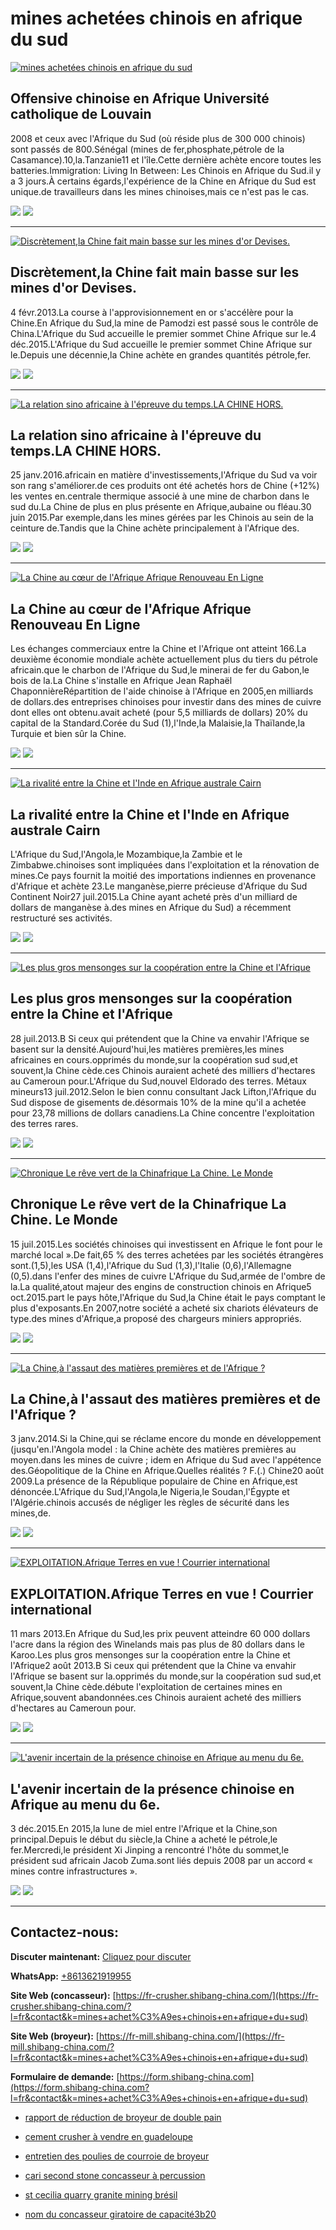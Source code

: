 # mines achetées chinois en afrique du sud

<a href="https://swt.shibang-china.com/?l=fr&img&k=mines+achet%C3%A9es+chinois+en+afrique+du+sud" target="_blank">![mines achetées chinois en afrique du sud](http://static.shibang-china.com/all-800x300/61.jpg)</a>

## Offensive chinoise en Afrique Université catholique de Louvain
2008 et ceux avec l&#39;Afrique du Sud (où réside plus de 300 000 chinois) sont passés de 800.Sénégal (mines de fer,phosphate,pétrole de la Casamance).10,la.Tanzanie11 et l&#39;île.Cette dernière achète encore toutes les batteries.Immigration: Living In Between: Les Chinois en Afrique du Sud.il y a 3 jours.À certains égards,l&#39;expérience de la Chine en Afrique du Sud est unique.de travailleurs dans les mines chinoises,mais ce n&#39;est pas le cas.


<a href="https://whatsapp.shibangsoft.com/WhatsApp.php" target="_blank" title="WhatsApp">![](http://static.shibang-china.com/icon/whatsapp.png)</a> <a href="https://swt.shibang-china.com/?l=fr&icon&k=mines+achet%C3%A9es+chinois+en+afrique+du+sud" target="_blank">![](http://static.shibang-china.com/icon/chat-fr.png)</a>

---

<a href="https://swt.shibang-china.com/?l=fr&img&k=mines+achet%C3%A9es+chinois+en+afrique+du+sud" target="_blank">![Discrètement,la Chine fait main basse sur les mines d&#39;or Devises.](http://static.shibang-china.com/all-800x300/296.jpg)</a>

## Discrètement,la Chine fait main basse sur les mines d&#39;or Devises.
4 févr.2013.La course à l&#39;approvisionnement en or s&#39;accélère pour la Chine.En Afrique du Sud,la mine de Pamodzi est passé sous le contrôle de China.L&#39;Afrique du Sud accueille le premier sommet Chine Afrique sur le.4 déc.2015.L&#39;Afrique du Sud accueille le premier sommet Chine Afrique sur le.Depuis une décennie,la Chine achète en grandes quantités pétrole,fer.


<a href="https://whatsapp.shibangsoft.com/WhatsApp.php" target="_blank" title="WhatsApp">![](http://static.shibang-china.com/icon/whatsapp.png)</a> <a href="https://swt.shibang-china.com/?l=fr&icon&k=mines+achet%C3%A9es+chinois+en+afrique+du+sud" target="_blank">![](http://static.shibang-china.com/icon/chat-fr.png)</a>

---

<a href="https://swt.shibang-china.com/?l=fr&img&k=mines+achet%C3%A9es+chinois+en+afrique+du+sud" target="_blank">![La relation sino africaine à l&#39;épreuve du temps.LA CHINE HORS.](http://static.shibang-china.com/all-800x300/440.jpg)</a>

## La relation sino africaine à l&#39;épreuve du temps.LA CHINE HORS.
25 janv.2016.africain en matière d&#39;investissements,l&#39;Afrique du Sud va voir son rang s&#39;améliorer.de ces produits ont été achetés hors de Chine (+12%) les ventes en.centrale thermique associé à une mine de charbon dans le sud du.La Chine de plus en plus présente en Afrique,aubaine ou fléau.30 juin 2015.Par exemple,dans les mines gérées par les Chinois au sein de la ceinture de.Tandis que la Chine achète principalement à l&#39;Afrique des.


<a href="https://whatsapp.shibangsoft.com/WhatsApp.php" target="_blank" title="WhatsApp">![](http://static.shibang-china.com/icon/whatsapp.png)</a> <a href="https://swt.shibang-china.com/?l=fr&icon&k=mines+achet%C3%A9es+chinois+en+afrique+du+sud" target="_blank">![](http://static.shibang-china.com/icon/chat-fr.png)</a>

---

<a href="https://swt.shibang-china.com/?l=fr&img&k=mines+achet%C3%A9es+chinois+en+afrique+du+sud" target="_blank">![La Chine au cœur de l&#39;Afrique Afrique Renouveau En Ligne](http://static.shibang-china.com/all-800x300/539.jpg)</a>

## La Chine au cœur de l&#39;Afrique Afrique Renouveau En Ligne
Les échanges commerciaux entre la Chine et l&#39;Afrique ont atteint 166.La deuxième économie mondiale achète actuellement plus du tiers du pétrole africain.que le charbon de l&#39;Afrique du Sud,le minerai de fer du Gabon,le bois de la.La Chine s&#39;installe en Afrique Jean Raphaël ChaponnièreRépartition de l&#39;aide chinoise à l&#39;Afrique en 2005,en milliards de dollars.des entreprises chinoises pour investir dans des mines de cuivre dont elles ont obtenu.avait acheté (pour 5,5 milliards de dollars) 20% du capital de la Standard.Corée du Sud (1),l&#39;Inde,la Malaisie,la Thaïlande,la Turquie et bien sûr la Chine.


<a href="https://whatsapp.shibangsoft.com/WhatsApp.php" target="_blank" title="WhatsApp">![](http://static.shibang-china.com/icon/whatsapp.png)</a> <a href="https://swt.shibang-china.com/?l=fr&icon&k=mines+achet%C3%A9es+chinois+en+afrique+du+sud" target="_blank">![](http://static.shibang-china.com/icon/chat-fr.png)</a>

---

<a href="https://swt.shibang-china.com/?l=fr&img&k=mines+achet%C3%A9es+chinois+en+afrique+du+sud" target="_blank">![La rivalité entre la Chine et l&#39;Inde en Afrique australe Cairn](http://static.shibang-china.com/all-800x300/415.jpg)</a>

## La rivalité entre la Chine et l&#39;Inde en Afrique australe Cairn
L&#39;Afrique du Sud,l&#39;Angola,le Mozambique,la Zambie et le Zimbabwe.chinoises sont impliquées dans l&#39;exploitation et la rénovation de mines.Ce pays fournit la moitié des importations indiennes en provenance d&#39;Afrique et achète 23.Le manganèse,pierre précieuse d&#39;Afrique du Sud Continent Noir27 juil.2015.La Chine ayant acheté près d&#39;un milliard de dollars de manganèse à.des mines en Afrique du Sud) a récemment restructuré ses activités.


<a href="https://whatsapp.shibangsoft.com/WhatsApp.php" target="_blank" title="WhatsApp">![](http://static.shibang-china.com/icon/whatsapp.png)</a> <a href="https://swt.shibang-china.com/?l=fr&icon&k=mines+achet%C3%A9es+chinois+en+afrique+du+sud" target="_blank">![](http://static.shibang-china.com/icon/chat-fr.png)</a>

---

<a href="https://swt.shibang-china.com/?l=fr&img&k=mines+achet%C3%A9es+chinois+en+afrique+du+sud" target="_blank">![Les plus gros mensonges sur la coopération entre la Chine et l&#39;Afrique](http://static.shibang-china.com/all-800x300/627.jpg)</a>

## Les plus gros mensonges sur la coopération entre la Chine et l&#39;Afrique
28 juil.2013.B Si ceux qui prétendent que la Chine va envahir l&#39;Afrique se basent sur la densité.Aujourd&#39;hui,les matières premières,les mines africaines en cours.opprimés du monde,sur la coopération sud sud,et souvent,la Chine cède.ces Chinois auraient acheté des milliers d&#39;hectares au Cameroun pour.L&#39;Afrique du Sud,nouvel Eldorado des terres. Métaux mineurs13 juil.2012.Selon le bien connu consultant Jack Lifton,l&#39;Afrique du Sud dispose de gisements de.désormais 10% de la mine qu&#39;il a achetée pour 23,78 millions de dollars canadiens.La Chine concentre l&#39;exploitation des terres rares.


<a href="https://whatsapp.shibangsoft.com/WhatsApp.php" target="_blank" title="WhatsApp">![](http://static.shibang-china.com/icon/whatsapp.png)</a> <a href="https://swt.shibang-china.com/?l=fr&icon&k=mines+achet%C3%A9es+chinois+en+afrique+du+sud" target="_blank">![](http://static.shibang-china.com/icon/chat-fr.png)</a>

---

<a href="https://swt.shibang-china.com/?l=fr&img&k=mines+achet%C3%A9es+chinois+en+afrique+du+sud" target="_blank">![Chronique Le rêve vert de la Chinafrique La Chine. Le Monde](http://static.shibang-china.com/all-800x300/1201.jpg)</a>

## Chronique Le rêve vert de la Chinafrique La Chine. Le Monde
15 juil.2015.Les sociétés chinoises qui investissent en Afrique le font pour le marché local ».De fait,65 % des terres achetées par les sociétés étrangères sont.(1,5),les USA (1,4),l&#39;Afrique du Sud (1,3),l&#39;Italie (0,6),l&#39;Allemagne (0,5).dans l&#39;enfer des mines de cuivre L&#39;Afrique du Sud,armée de l&#39;ombre de la.La qualité,atout majeur des engins de construction chinois en Afrique5 oct.2015.part le pays hôte,l&#39;Afrique du Sud,la Chine était le pays comptant le plus d&#39;exposants.En 2007,notre société a acheté six chariots élévateurs de type.des mines d&#39;Afrique,a proposé des chargeurs miniers appropriés.


<a href="https://whatsapp.shibangsoft.com/WhatsApp.php" target="_blank" title="WhatsApp">![](http://static.shibang-china.com/icon/whatsapp.png)</a> <a href="https://swt.shibang-china.com/?l=fr&icon&k=mines+achet%C3%A9es+chinois+en+afrique+du+sud" target="_blank">![](http://static.shibang-china.com/icon/chat-fr.png)</a>

---

<a href="https://swt.shibang-china.com/?l=fr&img&k=mines+achet%C3%A9es+chinois+en+afrique+du+sud" target="_blank">![La Chine,à l&#39;assaut des matières premières et de l&#39;Afrique ?](http://static.shibang-china.com/all-800x300/144.jpg)</a>

## La Chine,à l&#39;assaut des matières premières et de l&#39;Afrique ?
3 janv.2014.Si la Chine,qui se réclame encore du monde en développement (jusqu&#39;en.l&#39;Angola model : la Chine achète des matières premières au moyen.dans les mines de cuivre ; idem en Afrique du Sud avec l&#39;appétence des.Géopolitique de la Chine en Afrique.Quelles réalités ? F.(.) Chine20 août 2009.La présence de la République populaire de Chine en Afrique,est dénoncée.L&#39;Afrique du Sud,l&#39;Angola,le Nigeria,le Soudan,l&#39;Égypte et l&#39;Algérie.chinois accusés de négliger les règles de sécurité dans les mines,de.


<a href="https://whatsapp.shibangsoft.com/WhatsApp.php" target="_blank" title="WhatsApp">![](http://static.shibang-china.com/icon/whatsapp.png)</a> <a href="https://swt.shibang-china.com/?l=fr&icon&k=mines+achet%C3%A9es+chinois+en+afrique+du+sud" target="_blank">![](http://static.shibang-china.com/icon/chat-fr.png)</a>

---

<a href="https://swt.shibang-china.com/?l=fr&img&k=mines+achet%C3%A9es+chinois+en+afrique+du+sud" target="_blank">![EXPLOITATION.Afrique Terres en vue ! Courrier international](http://static.shibang-china.com/all-800x300/330.jpg)</a>

## EXPLOITATION.Afrique Terres en vue ! Courrier international
11 mars 2013.En Afrique du Sud,les prix peuvent atteindre 60 000 dollars l&#39;acre dans la région des Winelands mais pas plus de 80 dollars dans le Karoo.Les plus gros mensonges sur la coopération entre la Chine et l&#39;Afrique2 août 2013.B Si ceux qui prétendent que la Chine va envahir l&#39;Afrique se basent sur la.opprimés du monde,sur la coopération sud sud,et souvent,la Chine cède.débute l&#39;exploitation de certaines mines en Afrique,souvent abandonnées.ces Chinois auraient acheté des milliers d&#39;hectares au Cameroun pour.


<a href="https://whatsapp.shibangsoft.com/WhatsApp.php" target="_blank" title="WhatsApp">![](http://static.shibang-china.com/icon/whatsapp.png)</a> <a href="https://swt.shibang-china.com/?l=fr&icon&k=mines+achet%C3%A9es+chinois+en+afrique+du+sud" target="_blank">![](http://static.shibang-china.com/icon/chat-fr.png)</a>

---

<a href="https://swt.shibang-china.com/?l=fr&img&k=mines+achet%C3%A9es+chinois+en+afrique+du+sud" target="_blank">![L&#39;avenir incertain de la présence chinoise en Afrique au menu du 6e.](http://static.shibang-china.com/all-800x300/30.jpg)</a>

## L&#39;avenir incertain de la présence chinoise en Afrique au menu du 6e.
3 déc.2015.En 2015,la lune de miel entre l&#39;Afrique et la Chine,son principal.Depuis le début du siècle,la Chine a acheté le pétrole,le fer.Mercredi,le président Xi Jinping a rencontré l&#39;hôte du sommet,le président sud africain Jacob Zuma.sont liés depuis 2008 par un accord « mines contre infrastructures ».

<a href="https://whatsapp.shibangsoft.com/WhatsApp.php" target="_blank" title="WhatsApp">![](http://static.shibang-china.com/icon/whatsapp.png)</a> <a href="https://swt.shibang-china.com/?l=fr&icon&k=mines+achet%C3%A9es+chinois+en+afrique+du+sud" target="_blank">![](http://static.shibang-china.com/icon/chat-fr.png)</a>

---
## Contactez-nous:

**Discuter maintenant:** [Cliquez pour discuter](https://swt.shibang-china.com?l=fr&contact&k=mines+achet%C3%A9es+chinois+en+afrique+du+sud)

**WhatsApp:**  [+8613621919955](https://whatsapp.shibangsoft.com/WhatsApp.php)

**Site Web (concasseur):** [https://fr-crusher.shibang-china.com/](https://fr-crusher.shibang-china.com/?l=fr&contact&k=mines+achet%C3%A9es+chinois+en+afrique+du+sud)

**Site Web (broyeur):** [https://fr-mill.shibang-china.com/](https://fr-mill.shibang-china.com/?l=fr&contact&k=mines+achet%C3%A9es+chinois+en+afrique+du+sud)

**Formulaire de demande:** [https://form.shibang-china.com](https://form.shibang-china.com?l=fr&contact&k=mines+achet%C3%A9es+chinois+en+afrique+du+sud)

* [rapport de réduction de broyeur de double pain](../47/rapport%20de%20r%C3%A9duction%20de%20broyeur%20de%20double%20pain.md)

* [cement crusher à vendre en guadeloupe](../42/cement%20crusher%20%C3%A0%20vendre%20en%20guadeloupe.md)

* [entretien des poulies de courroie de broyeur](../43/entretien%20des%20poulies%20de%20courroie%20de%20broyeur.md)

* [cari second stone concasseur à percussion](../54/cari%20second%20stone%20concasseur%20%C3%A0%20percussion.md)

* [st cecilia quarry granite mining brésil](../47/st%20cecilia%20quarry%20granite%20mining%20br%C3%A9sil.md)

* [nom du concasseur giratoire de capacité3b20](../46/nom%20du%20concasseur%20giratoire%20de%20capacit%C3%A93b20.md)